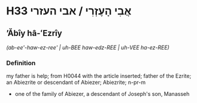 # H33 אֲבִי הָעֶזְרִי / אבי העזרי

## ʼĂbîy hâ-ʻEzrîy

_(ab-ee'-haw-ez-ree' | uh-BEE haw-edz-REE | uh-VEE ha-ez-REE)_

### Definition

my father is help; from H0044 with the article inserted; father of the Ezrite; an Abiezrite or descendant of Abiezer; Abiezrite; n-pr-m

- one of the family of Abiezer, a descendant of Joseph's son, Manasseh
